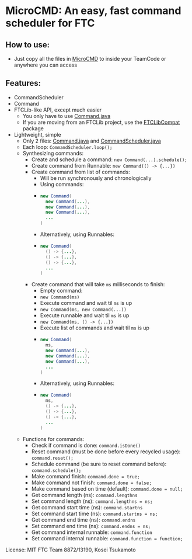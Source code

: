 # MicroCMD: An easy, fast command scheduler for FTC

## How to use:
- Just copy all the files in [MicroCMD](./) to inside your TeamCode or anywhere you can access

## Features:
- CommandScheduler
- Command
- FTCLib-like API, except much easier
  - You only have to use [Command.java](Command.java)
  - If you are moving from an FTCLib project, use the [FTCLibCompat](FTCLibCompat) package
- Lightweight, simple
  - Only 2 files: [Command.java](Command.java) and [CommandScheduler.java](CommandScheduler.java)
  - Each loop: `CommandScheduler.loop();`
  - Synthesizing commands:
    - Create and schedule a command: `new Command(...).schedule();`
    - Create command from Runnable: `new Command(() -> {...})`
    - Create command from list of commands:
      - Will be run synchronously and chronologically
      - Using commands:
      - ```java
        new Command(
          new Command(...),
          new Command(...),
          new Command(...),
          ...
        )
      - Alternatively, using Runnables:
      - ```java
        new Command(
          () -> {...},
          () -> {...},
          () -> {...},
          ...
        )
    - Create command that will take `ms` milliseconds to finish:
      - Empty command:
      - `new Command(ms)`
      - Execute command and wait til `ms` is up
      - `new Command(ms, new Command(...))`
      - Execute runnable and wait til `ms` is up
      - `new Command(ms, () -> {...})`
      - Execute list of commands and wait til `ms` is up
      - ```java
        new Command(
          ms,
          new Command(...),
          new Command(...),
          new Command(...),
          ...
        )
      - Alternatively, using Runnables:
      - ```java
        new Command(
          ms,
          () -> {...},
          () -> {...},
          () -> {...},
          ...
        )
  - Functions for commands:
    - Check if command is done: `command.isDone()`
    - Reset command (must be done before every recycled usage): `command.reset();`
    - Schedule command (be sure to reset command before): `command.schedule();`
    - Make command finish: `command.done = true;`
    - Make command not finish: `command.done = false;`
    - Make command based on time (default): `command.done = null;`
    - Get command length (ns): `command.lengthns`
    - Set command length (ns): `command.lengthns = ns;`
    - Get command start time (ns): `command.startns`
    - Set command start time (ns): `command.startns = ns;`
    - Get command end time (ns): `command.endns`
    - Set command end time (ns): `command.endns = ns;`
    - Get command internal runnable: `command.function`
    - Set command internal runnable: `command.function = function;`


License: MIT
FTC Team 8872/13190, Kosei Tsukamoto